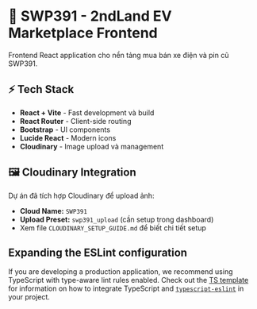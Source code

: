 # 🚗 SWP391 - 2ndLand EV Marketplace Frontend

Frontend React application cho nền tảng mua bán xe điện và pin cũ SWP391.

## ⚡ Tech Stack
- **React + Vite** - Fast development và build
- **React Router** - Client-side routing  
- **Bootstrap** - UI components
- **Lucide React** - Modern icons
- **Cloudinary** - Image upload và management

## 🖼️ Cloudinary Integration
Dự án đã tích hợp Cloudinary để upload ảnh:
- **Cloud Name:** `SWP391`
- **Upload Preset:** `swp391_upload` (cần setup trong dashboard)
- Xem file `CLOUDINARY_SETUP_GUIDE.md` để biết chi tiết setup

## Expanding the ESLint configuration

If you are developing a production application, we recommend using TypeScript with type-aware lint rules enabled. Check out the [TS template](https://github.com/vitejs/vite/tree/main/packages/create-vite/template-react-ts) for information on how to integrate TypeScript and [`typescript-eslint`](https://typescript-eslint.io) in your project.
